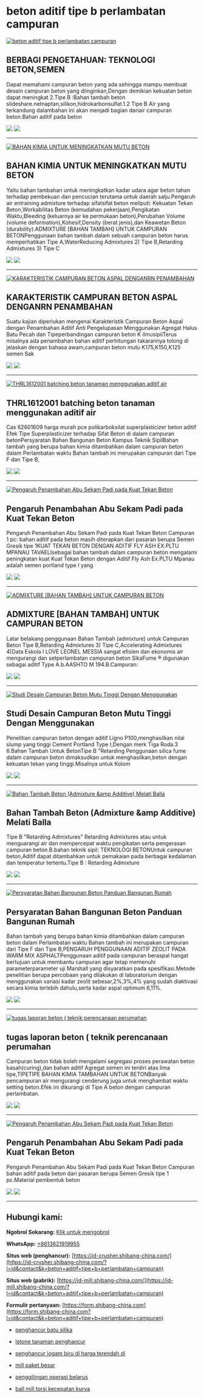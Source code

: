 # beton aditif tipe b perlambatan campuran

<a href="https://swt.shibang-china.com/?l=id&img&k=beton+aditif+tipe+b+perlambatan+campuran" target="_blank">![beton aditif tipe b perlambatan campuran](http://static.shibang-china.com/all-800x300/376.jpg)</a>

## BERBAGI PENGETAHUAN: TEKNOLOGI BETON,SEMEN
Dapat memahami campuran beton yang ada sehingga mampu membuat desain campuran beton yang diinginkan,Dengan demikian kekuatan beton dapat meningkat 2.Tipe B :Bahan tambah beton slideshare.netnaptan,silikon,hidrokarbonsulfat.1.2 Tipe B Air yang terkandung dalambahan ini akan menjadi bagian dariair campuran beton.Bahan aditif pada beton


<a href="https://whatsapp.shibangsoft.com/WhatsApp.php" target="_blank" title="WhatsApp">![](http://static.shibang-china.com/icon/whatsapp.png)</a> <a href="https://swt.shibang-china.com/?l=id&icon&k=beton+aditif+tipe+b+perlambatan+campuran" target="_blank">![](http://static.shibang-china.com/icon/chat-id.png)</a>

---

<a href="https://swt.shibang-china.com/?l=id&img&k=beton+aditif+tipe+b+perlambatan+campuran" target="_blank">![BAHAN KIMIA UNTUK MENINGKATKAN MUTU BETON](http://static.shibang-china.com/all-800x300/1140.jpg)</a>

## BAHAN KIMIA UNTUK MENINGKATKAN MUTU BETON
Yaitu bahan tambahan untuk meningkatkan kadar udara agar beton tahan terhadap pembekuan dan pencucian terutama untuk daerah salju.Pengaruh air entraining admixture terhadap sifatsifat beton meliputi: Kekuatan Tekan Beton,Workabilitas Beton (kemudahan pekerjaan),Pengikatan Waktu,Bleeding (keluarnya air ke permukaan beton),Perubahan Volume (volume deformation),Kohesif,Density (berat jenis),dan Keawetan Beton (durability).ADMIXTURE [BAHAN TAMBAH] UNTUK CAMPURAN BETONPenggunaan bahan tambah dalam sebuah campuran beton harus memperhatikan Tipe A,WaterReducing Admixtures 2) Tipe B,Retarding Admixtures 3) Tipe C


<a href="https://whatsapp.shibangsoft.com/WhatsApp.php" target="_blank" title="WhatsApp">![](http://static.shibang-china.com/icon/whatsapp.png)</a> <a href="https://swt.shibang-china.com/?l=id&icon&k=beton+aditif+tipe+b+perlambatan+campuran" target="_blank">![](http://static.shibang-china.com/icon/chat-id.png)</a>

---

<a href="https://swt.shibang-china.com/?l=id&img&k=beton+aditif+tipe+b+perlambatan+campuran" target="_blank">![KARAKTERISTIK CAMPURAN BETON ASPAL DENGANRN PENAMBAHAN](http://static.shibang-china.com/all-800x300/1185.jpg)</a>

## KARAKTERISTIK CAMPURAN BETON ASPAL DENGANRN PENAMBAHAN
Suatu kajian diperlukan mengenai Karakteristik Campuran Beton Aspal dengan Penambahan Aditif Anti Pengelupasan Menggunakan Agregat Halus Batu Pecah dan Tipeperbandingan campuran beton K ilmusipilTerus misalnya ada penambahan bahan aditif perhitungan takarannya tolong di jelaskan dengan bahasa awam,campuran beton mutu K175,K150,K125 semen Sak


<a href="https://whatsapp.shibangsoft.com/WhatsApp.php" target="_blank" title="WhatsApp">![](http://static.shibang-china.com/icon/whatsapp.png)</a> <a href="https://swt.shibang-china.com/?l=id&icon&k=beton+aditif+tipe+b+perlambatan+campuran" target="_blank">![](http://static.shibang-china.com/icon/chat-id.png)</a>

---

<a href="https://swt.shibang-china.com/?l=id&img&k=beton+aditif+tipe+b+perlambatan+campuran" target="_blank">![THRL1612001 batching beton tanaman menggunakan aditif air](http://static.shibang-china.com/all-800x300/311.jpg)</a>

## THRL1612001 batching beton tanaman menggunakan aditif air
Cas 62601609 harga murah pce polikarboksilat superplasticizer beton aditif Efek Tipe Superplasticizer terhadap Sifat Beton di dalam campuran betonPersyaratan Bahan Bangunan Beton Kampus Teknik SipilBahan tambah yang berupa bahan kimia ditambahkan dalam campuran beton dalam Perlambatan waktu Bahan tambah ini merupakan campuran dari Tipe F dan Tipe B,


<a href="https://whatsapp.shibangsoft.com/WhatsApp.php" target="_blank" title="WhatsApp">![](http://static.shibang-china.com/icon/whatsapp.png)</a> <a href="https://swt.shibang-china.com/?l=id&icon&k=beton+aditif+tipe+b+perlambatan+campuran" target="_blank">![](http://static.shibang-china.com/icon/chat-id.png)</a>

---

<a href="https://swt.shibang-china.com/?l=id&img&k=beton+aditif+tipe+b+perlambatan+campuran" target="_blank">![Pengaruh Penambahan Abu Sekam Padi pada Kuat Tekan Beton](http://static.shibang-china.com/all-800x300/1355.jpg)</a>

## Pengaruh Penambahan Abu Sekam Padi pada Kuat Tekan Beton
Pengaruh Penambahan Abu Sekam Padi pada Kuat Tekan Beton Campuran 1 pc: bahan aditif pada beton masih diterapkan dari pasaran berupa Semen Gresik tipe 1KUAT TEKAN BETON DENGAN ADITIF FLY ASH EX.PLTU MPANAU TAVAELIsebagai bahan tambah dalam campuran beton mengalami peningkatan kuat Kuat Tekan Beton dengan Aditif Fly Ash Ex.PLTU Mpanau adalah semen portland type I yang


<a href="https://whatsapp.shibangsoft.com/WhatsApp.php" target="_blank" title="WhatsApp">![](http://static.shibang-china.com/icon/whatsapp.png)</a> <a href="https://swt.shibang-china.com/?l=id&icon&k=beton+aditif+tipe+b+perlambatan+campuran" target="_blank">![](http://static.shibang-china.com/icon/chat-id.png)</a>

---

<a href="https://swt.shibang-china.com/?l=id&img&k=beton+aditif+tipe+b+perlambatan+campuran" target="_blank">![ADMIXTURE [BAHAN TAMBAH] UNTUK CAMPURAN BETON](http://static.shibang-china.com/all-800x300/561.jpg)</a>

## ADMIXTURE [BAHAN TAMBAH] UNTUK CAMPURAN BETON
Latar belakang penggunaan Bahan Tambah (admixture) untuk Campuran Beton Tipe B,Retarding Admixtures 3) Tipe C,Accelerating Admixtures 4)Data Eskola I LOVE LEONEL MESSIA sangat efisien dan ekonomis air mengurangi dan setperlambatan campuran beton SikaFume ® digunakan sebagai aditif Type A.b.AASHTO M 194.B.Campuran:


<a href="https://whatsapp.shibangsoft.com/WhatsApp.php" target="_blank" title="WhatsApp">![](http://static.shibang-china.com/icon/whatsapp.png)</a> <a href="https://swt.shibang-china.com/?l=id&icon&k=beton+aditif+tipe+b+perlambatan+campuran" target="_blank">![](http://static.shibang-china.com/icon/chat-id.png)</a>

---

<a href="https://swt.shibang-china.com/?l=id&img&k=beton+aditif+tipe+b+perlambatan+campuran" target="_blank">![Studi Desain Campuran Beton Mutu Tinggi Dengan Menggunakan](http://static.shibang-china.com/all-800x300/794.jpg)</a>

## Studi Desain Campuran Beton Mutu Tinggi Dengan Menggunakan
Penelitian campuran beton dengan aditif Ligno P100,menghasilkan nilai slump yang tinggi Cement Portland Type I,Dengan merk Tiga Roda.3 6.Bahan Tambah Untuk BetonTipe B "Retarding Penggunaan silica fume dalam campuran beton dimaksudkan untuk menghasilkan,beton dengan kekuatan tekan yang tinggi.Misalnya untuk Kolom


<a href="https://whatsapp.shibangsoft.com/WhatsApp.php" target="_blank" title="WhatsApp">![](http://static.shibang-china.com/icon/whatsapp.png)</a> <a href="https://swt.shibang-china.com/?l=id&icon&k=beton+aditif+tipe+b+perlambatan+campuran" target="_blank">![](http://static.shibang-china.com/icon/chat-id.png)</a>

---

<a href="https://swt.shibang-china.com/?l=id&img&k=beton+aditif+tipe+b+perlambatan+campuran" target="_blank">![Bahan Tambah Beton (Admixture &amp Additive) Melati Balla](http://static.shibang-china.com/all-800x300/1525.jpg)</a>

## Bahan Tambah Beton (Admixture &amp Additive) Melati Balla
Tipe B "Retarding Admixtures" Retarding Admixtures atau untuk menguarangi air dan mempercepat waktu pengikatan serta pengerasan campuran beton.B.bahan teknik sipil: TEKNOLOGI BETONUntuk campuran beton,Aditif dapat ditambahkan untuk pemakaian pada berbagai kedalaman dan temperatur tertentu.Tipe B : Retarding Admixture


<a href="https://whatsapp.shibangsoft.com/WhatsApp.php" target="_blank" title="WhatsApp">![](http://static.shibang-china.com/icon/whatsapp.png)</a> <a href="https://swt.shibang-china.com/?l=id&icon&k=beton+aditif+tipe+b+perlambatan+campuran" target="_blank">![](http://static.shibang-china.com/icon/chat-id.png)</a>

---

<a href="https://swt.shibang-china.com/?l=id&img&k=beton+aditif+tipe+b+perlambatan+campuran" target="_blank">![Persyaratan Bahan Bangunan Beton Panduan Bangunan Rumah](http://static.shibang-china.com/all-800x300/762.jpg)</a>

## Persyaratan Bahan Bangunan Beton Panduan Bangunan Rumah
Bahan tambah yang berupa bahan kimia ditambahkan dalam campuran beton dalam Perlambatan waktu Bahan tambah ini merupakan campuran dari Tipe F dan Tipe B,PENGARUH PENGGUNAAN ADITIF ZEOLIT PADA WARM MIX ASPHALTPenggunaan aditif pada campuran beraspal hangat bertujuan untuk membantu campuran agar tetap memenuhi parameterparameter uji Marshall yang disyaratkan pada spesifikasi.Metode penelitian berupa percobaan yang dilakukan di laboratorium dengan menggunakan variasi kadar zeolit sebesar,2%,3%,4% yang sudah diaktivasi secara kimia terlebih dahulu,serta kadar aspal optimum 6,11%.


<a href="https://whatsapp.shibangsoft.com/WhatsApp.php" target="_blank" title="WhatsApp">![](http://static.shibang-china.com/icon/whatsapp.png)</a> <a href="https://swt.shibang-china.com/?l=id&icon&k=beton+aditif+tipe+b+perlambatan+campuran" target="_blank">![](http://static.shibang-china.com/icon/chat-id.png)</a>

---

<a href="https://swt.shibang-china.com/?l=id&img&k=beton+aditif+tipe+b+perlambatan+campuran" target="_blank">![tugas laporan beton ( teknik perencanaan perumahan](http://static.shibang-china.com/all-800x300/125.jpg)</a>

## tugas laporan beton ( teknik perencanaan perumahan
Campuran beton tidak boleh mengalami segregasi proses perawatan beton basah(curing),dan bahan aditif Agregat semen ini terdiri atas lima tipe,TIPETIPE BAHAN KIMIA TAMBAHAN UNTUK BETONBanyak pencampuran air mengurangi cenderung juga untuk menghambat waktu setting beton.Efek ini dikurangi di Tipe A beton dengan campuran perlambatan.


<a href="https://whatsapp.shibangsoft.com/WhatsApp.php" target="_blank" title="WhatsApp">![](http://static.shibang-china.com/icon/whatsapp.png)</a> <a href="https://swt.shibang-china.com/?l=id&icon&k=beton+aditif+tipe+b+perlambatan+campuran" target="_blank">![](http://static.shibang-china.com/icon/chat-id.png)</a>

---

<a href="https://swt.shibang-china.com/?l=id&img&k=beton+aditif+tipe+b+perlambatan+campuran" target="_blank">![Pengaruh Penambahan Abu Sekam Padi pada Kuat Tekan Beton](http://static.shibang-china.com/all-800x300/1280.jpg)</a>

## Pengaruh Penambahan Abu Sekam Padi pada Kuat Tekan Beton
Pengaruh Penambahan Abu Sekam Padi pada Kuat Tekan Beton Campuran bahan aditif pada beton dari pasaran berupa Semen Gresik tipe 1 pc.Material pembentuk beton

<a href="https://whatsapp.shibangsoft.com/WhatsApp.php" target="_blank" title="WhatsApp">![](http://static.shibang-china.com/icon/whatsapp.png)</a> <a href="https://swt.shibang-china.com/?l=id&icon&k=beton+aditif+tipe+b+perlambatan+campuran" target="_blank">![](http://static.shibang-china.com/icon/chat-id.png)</a>

---
## Hubungi kami:

**Ngobrol Sekarang:** [Klik untuk mengobrol](https://swt.shibang-china.com?l=id&contact&k=beton+aditif+tipe+b+perlambatan+campuran)

**WhatsApp:**  [+8613621919955](https://whatsapp.shibangsoft.com/WhatsApp.php)

**Situs web (penghancur):** [https://id-crusher.shibang-china.com/](https://id-crusher.shibang-china.com/?l=id&contact&k=beton+aditif+tipe+b+perlambatan+campuran)

**Situs web (pabrik):** [https://id-mill.shibang-china.com/](https://id-mill.shibang-china.com/?l=id&contact&k=beton+aditif+tipe+b+perlambatan+campuran)

**Formulir pertanyaan:** [https://form.shibang-china.com](https://form.shibang-china.com?l=id&contact&k=beton+aditif+tipe+b+perlambatan+campuran)

* [penghancur batu silika](../32/penghancur%20batu%20silika.md)

* [lstone tanaman penghancur](../33/lstone%20tanaman%20penghancur.md)

* [penghancur logam biru di harga terendah di](../32/penghancur%20logam%20biru%20di%20harga%20terendah%20di.md)

* [mill paket besar](../40/mill%20paket%20besar.md)

* [penggilingan operasi belarus](../39/penggilingan%20operasi%20belarus.md)

* [ball mill torsi kecepatan kurva](../38/ball%20mill%20torsi%20kecepatan%20kurva.md)